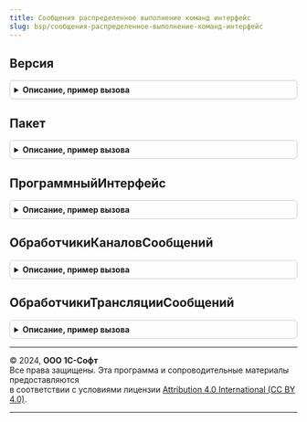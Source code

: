 ```yaml
---
title: Сообщения распределенное выполнение команд интерфейс
slug: bsp/сообщения-распределенное-выполнение-команд-интерфейс
---
```



## Версия
<details style="margin: 1em 0; padding: 0.5em; border: 1px solid #ccc; border-radius: 6px;">

<summary style="font-weight: bold; cursor: pointer;">Описание, пример вызова</summary>

```bsl

// Возвращает номер текущей версии программного интерфейса.
// @skip-warning ПустойМетод - особенность реализации.
//
// Возвращаемое значение:
//   Строка   - Номер версии интерфейса
//
Функция Версия() Экспорт
```

Пример вызова
```bsl
Результат = СообщенияРаспределенноеВыполнениеКомандИнтерфейс.Версия() 
```
</details>

## Пакет
<details style="margin: 1em 0; padding: 0.5em; border: 1px solid #ccc; border-radius: 6px;">

<summary style="font-weight: bold; cursor: pointer;">Описание, пример вызова</summary>

```bsl

// Возвращает пространство имен текущей (используемой вызывающим кодом) версии интерфейса сообщений.
// @skip-warning ПустойМетод - особенность реализации.
//
// Возвращаемое значение:
//   Строка   - Пространство имен интерфейса
//
Функция Пакет() Экспорт
```

Пример вызова
```bsl
Результат = СообщенияРаспределенноеВыполнениеКомандИнтерфейс.Пакет() 
```
</details>

## ПрограммныйИнтерфейс
<details style="margin: 1em 0; padding: 0.5em; border: 1px solid #ccc; border-radius: 6px;">

<summary style="font-weight: bold; cursor: pointer;">Описание, пример вызова</summary>

```bsl

// Возвращает название программного интерфейса сообщений.
// @skip-warning ПустойМетод - особенность реализации.
//
// Возвращаемое значение:
//   Строка   - Имя интерфейса
//
Функция ПрограммныйИнтерфейс() Экспорт
```

Пример вызова
```bsl
Результат = СообщенияРаспределенноеВыполнениеКомандИнтерфейс.ПрограммныйИнтерфейс() 
```
</details>

## ОбработчикиКаналовСообщений
<details style="margin: 1em 0; padding: 0.5em; border: 1px solid #ccc; border-radius: 6px;">

<summary style="font-weight: bold; cursor: pointer;">Описание, пример вызова</summary>

```bsl

// Выполняет регистрацию обработчиков сообщений в качестве обработчиков каналов обмена сообщениями.
// @skip-warning ПустойМетод - особенность реализации.
//
// Параметры:
//	МассивОбработчиков - Массив - Обработчики каналов.
//
Процедура ОбработчикиКаналовСообщений(МассивОбработчиков) Экспорт
```

Пример вызова
```bsl
СообщенияРаспределенноеВыполнениеКомандИнтерфейс.ОбработчикиКаналовСообщений(МассивОбработчиков) 
```
</details>

## ОбработчикиТрансляцииСообщений
<details style="margin: 1em 0; padding: 0.5em; border: 1px solid #ccc; border-radius: 6px;">

<summary style="font-weight: bold; cursor: pointer;">Описание, пример вызова</summary>

```bsl

// Выполняет регистрацию обработчиков трансляции сообщений.
// @skip-warning ПустойМетод - особенность реализации.
//
// Параметры:
//	МассивОбработчиков - Массив - Обработчики каналов.
//
Процедура ОбработчикиТрансляцииСообщений(МассивОбработчиков) Экспорт
```

Пример вызова
```bsl
СообщенияРаспределенноеВыполнениеКомандИнтерфейс.ОбработчикиТрансляцииСообщений(МассивОбработчиков) 
```
</details>

---

© 2024, **ООО 1С-Софт**  
Все права защищены. Эта программа и сопроводительные материалы предоставляются  
в соответствии с условиями лицензии [Attribution 4.0 International (CC BY 4.0)](https://creativecommons.org/licenses/by/4.0/legalcode).

---
